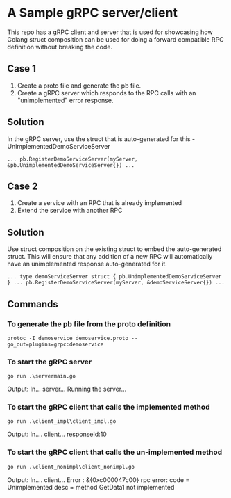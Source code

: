 # A Sample gRPC server/client

This repo has a gRPC client and server that is used for showcasing how Golang struct composition can be used for doing a forward compatible RPC definition without breaking the code.

## Case 1

1. Create a proto file and generate the pb file.
2. Create a gRPC server which responds to the RPC calls with an "unimplemented" error response.

## Solution

In the gRPC server, use the struct that is auto-generated for this - UnimplementedDemoServiceServer

`... pb.RegisterDemoServiceServer(myServer, &pb.UnimplementedDemoServiceServer{}) ...`

## Case 2

1. Create a service with an RPC that is already implemented
2. Extend the service with another RPC

## Solution

Use struct composition on the existing struct to embed the auto-generated struct.
This will ensure that any addition of a new RPC will automatically have an unimplemented response auto-generated for it.

`... type demoServiceServer struct { pb.UnimplementedDemoServiceServer } ... pb.RegisterDemoServiceServer(myServer, &demoServiceServer{}) ...`

## Commands

### To generate the pb file from the proto definition

`protoc -I demoservice demoservice.proto --go_out=plugins=grpc:demoservice`

### To start the gRPC server

`go run .\servermain.go`

Output:
In... server...
Running the server...

### To start the gRPC client that calls the implemented method

`go run .\client_impl\client_impl.go`

Output:
In.... client...
responseId:10

### To start the gRPC client that calls the un-implemented method

`go run .\client_nonimpl\client_nonimpl.go`

Output:
In.... client...
Error : &{0xc000047c00} rpc error: code = Unimplemented desc = method GetData1 not implemented
<nil>
